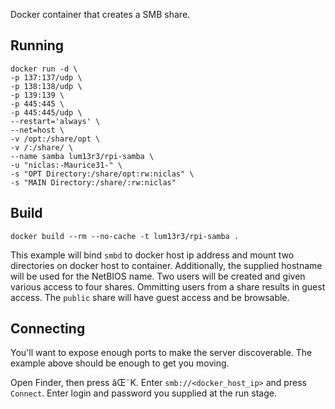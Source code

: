 Docker container that creates a SMB share.

## Running

```
docker run -d \
-p 137:137/udp \
-p 138:138/udp \
-p 139:139 \
-p 445:445 \
-p 445:445/udp \
--restart='always' \
--net=host \
-v /opt:/share/opt \
-v /:/share/ \
--name samba lum13r3/rpi-samba \
-u "niclas:-Maurice31-" \
-s "OPT Directory:/share/opt:rw:niclas" \
-s "MAIN Directory:/share/:rw:niclas"
```

## Build
```
docker build --rm --no-cache -t lum13r3/rpi-samba .
```

This example will bind `smbd` to docker host ip address
and mount two directories on docker host to container.
Additionally, the supplied hostname will be used for the NetBIOS name.
Two users will be created and given various access to four shares.
Ommitting users from a share results in guest access.
The `public` share will have guest access and be browsable.

## Connecting
You'll want to expose enough ports to make the server discoverable.
The example above should be enough to get you moving.

Open Finder, then press âŒ˜K. Enter `smb://<docker_host_ip>`
and press `Connect`.
Enter login and password you supplied at the run stage.
